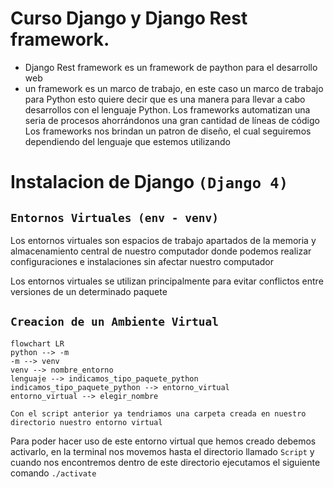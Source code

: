 # Curso Django y  Django Rest framework.

- Django Rest framework es un framework de paython para el desarrollo web
- un framework es un marco de trabajo, en este caso un marco de trabajo para Python esto quiere decir que es una 
 manera para llevar a cabo desarrollos con el lenguaje Python.
Los frameworks automatizan una seria de procesos ahorrándonos una gran cantidad de líneas de código
Los frameworks nos brindan un patron de diseño, el cual seguiremos dependiendo del lenguaje que 
estemos utilizando

# Instalacion de Django `(Django 4)`

## `Entornos Virtuales (env - venv)` 
Los entornos virtuales son espacios de trabajo apartados de la memoria y almacenamiento
central de nuestro computador donde podemos realizar configuraciones e instalaciones sin afectar nuestro computador

Los entornos virtuales se utilizan principalmente para evitar conflictos entre versiones de un 
determinado paquete 

## `Creacion de un Ambiente Virtual `
````mermaid
flowchart LR
python --> -m
-m --> venv
venv --> nombre_entorno
lenguaje --> indicamos_tipo_paquete_python
indicamos_tipo_paquete_python --> entorno_virtual
entorno_virtual --> elegir_nombre

````

```
Con el script anterior ya tendriamos una carpeta creada en nuestro directorio nuestro entorno virtual
```
Para poder hacer uso de este entorno virtual que hemos creado debemos activarlo, en la terminal nos movemos hasta el directorio llamado 
`Script` y cuando nos encontremos dentro de este directorio ejecutamos el siguiente comando 
``./activate``


